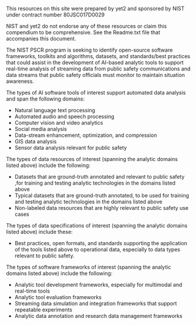 This resources on this site were prepared by yet2 and sponsored by NIST under contract number 80JSC017D0029

NIST and yet2 do not endorse any of these resources or claim this compendium to be comprehensive. See the Readme.txt file that accompanies this document.

The NIST PSCR program is seeking to identify open-source software frameworks, toolkits and algorithms, datasets, and standards/best practices that could assist in the development of AI-based analytic tools to support real-time analysis of streaming data from public safety communications and data streams that public safety officials must monitor to maintain situation awareness.

The types of AI software tools of interest support automated data analysis and span the following domains:
- Natural language text processing
- Automated audio and speech processing
- Computer vision and video analytics
- Social media analysis
- Data-stream enhancement, optimization, and compression
- GIS data analysis
- Sensor data analysis relevant for public safety

The types of data resources of interest (spanning the analytic domains listed above) include the following:
- Datasets that are ground-truth annotated and relevant to public safety ,for training and testing analytic technologies in the domains listed above
- Typical datasets that are ground-truth annotated, to be used for training and testing analytic technologies in the domains listed above
- Non-labeled data resources that are highly relevant to public safety use cases

The types of data specifications of interest (spanning the analytic domains listed above) include these:
- Best practices, open formats, and standards supporting the application of the tools listed above to operational data, especially to data types relevant to public safety.

The types of software frameworks of interest (spanning the analytic domains listed above) include the following:
- Analytic tool development frameworks, especially for multimodal and real-time tools
- Analytic tool evaluation frameworks
- Streaming data simulation and integration frameworks that support repeatable experiments
- Analytic data annotation and research data management frameworks

